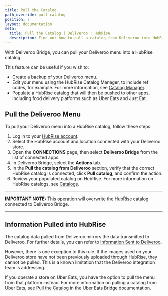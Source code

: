 ```yaml
---
title: Pull the Catalog
path_override: pull-catalog
position: 7
layout: documentation
meta:
  title: Pull the Catalog | Deliveroo | HubRise
  description: Find out how to pull a catalog from Deliveroo into HubRise.
---
```


With Deliveroo Bridge, you can pull your Deliveroo menu into a HubRise catalog.

This feature can be useful if you wish to:

- Create a backup of your Deliveroo menu.
- Edit your menu using the HubRise Catalog Manager, to include ref codes, for example. For more information, see [Catalog Manager](/apps/catalog-manager/overview).
- Populate a HubRise catalog that will then be pushed to other apps, including food delivery platforms such as Uber Eats and Just Eat.

## Pull the Deliveroo Menu

To pull your Deliveroo menu into a HubRise catalog, follow these steps:

1. Log in to your [HubRise account](https://manager.hubrise.com).
1. Select the HubRise account and location connected with your Deliveroo store.
1. Open the **CONNECTIONS** page, then select **Deliveroo Bridge** from the list of connected apps.
1. In Deliveroo Bridge, select the **Actions** tab.
1. In the **Pull the catalog from Deliveroo** section, verify that the correct HubRise catalog is connected, click **Pull catalog**, and confirm the action.
1. Review your populated catalog on HubRise. For more information on HubRise catalogs, see [Catalogs](/docs/catalog).

---

**IMPORTANT NOTE:** This operation will overwrite the HubRise catalog connected to Deliveroo Bridge.

---

## Information Pulled into HubRise

The catalog data pulled from Deliveroo mirrors the data transmitted to Deliveroo. For further details, you can refer to [Information Sent to Deliveroo](/apps/deliveroo/push-catalog#information-sent).

However, there is one exception to this rule. If the images used on your Deliveroo store have not been previously uploaded through HubRise, they cannot be pulled. This is a known limitation that the Deliveroo integration team is addressing.

If you operate a store on Uber Eats, you have the option to pull the menu from that platform instead. For more information on pulling a catalog from Uber Eats, see [Pull the Catalog](/apps/uber-eats/pull-catalog) in the Uber Eats Bridge documentation.
